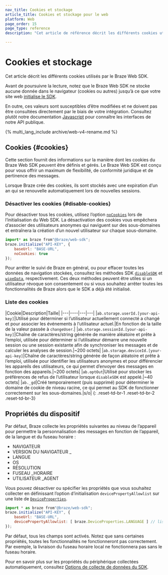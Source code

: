 ```yaml
---
nav_title: Cookies et stockage
article_title: Cookies et stockage pour le web
platform: Web
page_order: 15
page_type: reference
description: "Cet article de référence décrit les différents cookies utilisés par le Braze Web SDK. "

---
```


# Cookies et stockage

Cet article décrit les différents cookies utilisés par le Braze Web SDK.

Avant de poursuivre la lecture, notez que le Braze Web SDK ne stocke aucune donnée dans le navigateur (cookies ou autres) jusqu’à ce que votre site web [initialise le SDK][5].

En outre, ces valeurs sont susceptibles d’être modifiées et ne doivent pas être consultées directement par le biais de votre intégration. Consultez plutôt notre documentation [Javascript][1] pour connaître les interfaces de notre API publique.

{% multi_lang_include archive/web-v4-rename.md %}

## Cookies {#cookies}

Cette section fournit des informations sur la manière dont les cookies du Braze Web SDK peuvent être définis et gérés. Le Braze Web SDK est conçu pour vous offrir un maximum de flexibilité, de conformité juridique et de pertinence des messages.

Lorsque Braze crée des cookies, ils sont stockés avec une expiration d’un an qui se renouvelle automatiquement lors de nouvelles sessions.

### Désactiver les cookies {#disable-cookies}

Pour désactiver tous les cookies, utilisez l’option [`noCookies`][6] lors de l’initialisation du Web SDK. 
La désactivation des cookies vous empêchera d’associer des utilisateurs anonymes qui naviguent sur des sous-domaines et entraînera la création d’un nouvel utilisateur sur chaque sous-domaine.

```javascript
import* as braze from"@braze/web-sdk";
braze.initialize("API-KEY", {
    baseUrl: "BASE-URL",
    noCookies: true
});
```

Pour arrêter le suivi de Braze en général, ou pour effacer toutes les données de navigation stockées, consultez les méthodes SDK [`disableSDK`][3] et [`wipeData`][4], respectivement. Ces deux méthodes peuvent être utiles si un utilisateur révoque son consentement ou si vous souhaitez arrêter toutes les fonctionnalités de Braze alors que le SDK a déjà été initialisé.

### Liste des cookies

|Cookie|Description|Taille|
|---|----|---|---|
|`ab.storage.userId.[your-api-key]`|Utilisé pour déterminer si l’utilisateur actuellement connecté a changé et pour associer les événements à l’utilisateur actuel.|En fonction de la taille de la valeur passée à `changeUser`.|
|`ab.storage.sessionId.[your-api-key]`|Chaîne de caractères/string générée de manière aléatoire et prête à l’emploi, utilisée pour déterminer si l’utilisateur démarre une nouvelle session ou une session existante afin de synchroniser les messages et de calculer les analyses de session.|~200 octets|
|`ab.storage.deviceId.[your-api-key]`|Chaîne de caractères/string générée de façon aléatoire et prête à l’emploi, utilisée pour identifier les utilisateurs anonymes et pour différencier les appareils des utilisateurs, ce qui permet d’envoyer des messages en fonction des appareils.|~200 octets|
|`ab.optOut`|Utilisé pour stocker les préférences de refus de l’utilisateur lorsque `disableSDK` est appelé.|~40 octets|
|`ab._gd`|Créé temporairement (puis supprimé) pour déterminer le domaine de cookie de niveau racine, ce qui permet au SDK de fonctionner correctement sur les sous-domaines.|s/o|
{: .reset-td-br-1 .reset-td-br-2 .reset-td-br-3}

## Propriétés du dispositif

Par défaut, Braze collecte les propriétés suivantes au niveau de l’appareil pour permettre la personnalisation des messages en fonction de l’appareil, de la langue et du fuseau horaire :

* NAVIGATEUR
* VERSION DU NAVIGATEUR _
* LANGUE
* OS
* RÉSOLUTION
* FUSEAU _HORAIRE
* UTILISATEUR _AGENT

Vous pouvez désactiver ou spécifier les propriétés que vous souhaitez collecter en définissant l’option d’initialisation `devicePropertyAllowlist` sur une liste de [`DeviceProperties`][2]. 

```javascript
import * as braze from"@braze/web-sdk";
braze.initialize("API-KEY", {
    baseUrl: "BASE-URL",
    devicePropertyAllowlist: [ braze.DeviceProperties.LANGUAGE ] // liste des `DeviceProperties` que vous souhaitez collecter
});
```

Par défaut, tous les champs sont activés. Notez que sans certaines propriétés, toutes les fonctionnalités ne fonctionneront pas correctement. Par exemple, la livraison du fuseau horaire local ne fonctionnera pas sans le fuseau horaire.

Pour en savoir plus sur les propriétés du périphérique collectées automatiquement, consultez [Options de collecte de données du SDK]({{site.baseurl}}/user_guide/data_and_analytics/user_data_collection/sdk_data_collection/). 


[1]: https://js.appboycdn.com/web-sdk/latest/doc/modules/braze.html
[2]: https://js.appboycdn.com/web-sdk/latest/doc/classes/braze.deviceproperties.html
[3]: https://js.appboycdn.com/web-sdk/latest/doc/modules/braze.html#disableSDK
[4]: https://js.appboycdn.com/web-sdk/latest/doc/modules/braze.html#wipedata
[5]: https://js.appboycdn.com/web-sdk/latest/doc/modules/braze.html#initialize
[6]: https://js.appboycdn.com/web-sdk/latest/doc/modules/braze.html#initializationoptions
